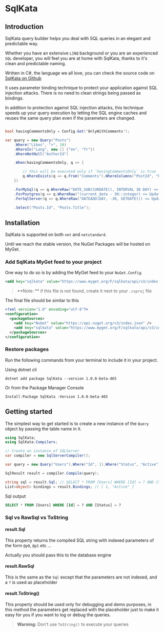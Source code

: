 # SqlKata

## Introduction

SqlKata query builder helps you deal with SQL queries in an elegant and predictable way.

Whether you have an extensive `LINQ` background or you are an experienced `SQL` developer, you will feel you are at home with SqlKata, thanks to it's clean and predictable naming.

Written in C#, the language we all love, you can check the source code on [SqlKata on Github](https://github.com/sqlkata/querybuilder)


It uses parameter binding technique to protect your application against SQL injection attacks. There is no need to clean strings being passed as bindings.

In addition to protection against SQL injection attacks, this technique speeds up your query execution by letting the SQL engine caches and reuses the same query plan even if the parameters are changed.

```cs

bool havingCommentsOnly = Config.Get('OnlyWithComments');

var query = new Query("Posts")
    .Where("Likes", ">", 10)
    .WhereIn("Lang", new [] {"en", "fr"})
    .WhereNotNull("AuthorId")

    .When(havingCommentsOnly, q => {

        // this will be executed only if `havingCommentsOnly` is true
        q.WhereExists(q => q.From("Comments").WhereColumns("PostId", "Posts.Id"))
    })

    .ForMySql(q => q.WhereRaw("DATE_SUB(CURDATE(), INTERVAL 30 DAY) <= UpdatedAt"))
    .ForPostgres(q => q.WhereRaw("(current_date - 30::integer) <= UpdatedAt"))
    .ForSqlServer(q => q.WhereRaw("DATEADD(DAY, -30, GETDATE()) <= UpdatedAt"))

    .Select("Posts.Id", "Posts.Title");
```


## Installation
SqlKata is supported on both `net` and `netstandard`.

Until we reach the stable version, the NuGet Packages will be hosted on MyGet.

### Add SqlKata MyGet feed to your project

One way to do so is by adding the MyGet feed to your `NuGet.Config`.

```xml
<add key="sqlkata" value="https://www.myget.org/F/sqlkata/api/v3/index.json" />
```

> **Note: ** if this file is not found, create it next to your `.csproj` file

The final file should be similar to this
```xml
<?xml version="1.0" encoding="utf-8"?>
<configuration>
  <packageSources>
    <add key="NuGet" value="https://api.nuget.org/v3/index.json" />
    <add key="sqlkata" value="https://www.myget.org/F/sqlkata/api/v3/index.json" />
  </packageSources>
</configuration>
```

### Restore packages

Run the following commands from your terminal to include it in your project.

Using dotnet cli
```
dotnet add package SqlKata --version 1.0.0-beta-465
```

Or from the Package Manager Console

```
Install-Package SqlKata -Version 1.0.0-beta-465
```

## Getting started

The simplest way to get started is to create a new instance of the `Query` object by passing the table name in it.

```cs
using SqlKata;
using SqlKata.Compilers;

// Create an instance of SQLServer
var compiler = new SqlServerCompiler();

var query = new Query("Users").Where("Id", 1).Where("Status", "Active");

SqlResult result = compiler.Compile(query);

string sql = result.Sql; // SELECT * FROM [Users] WHERE [Id] = ? AND [Status] = ?
List<object> bindings = result.Bindings; // [ 1, "Active" ]
```

Sql output
```sql
SELECT * FROM [Users] WHERE [Id] = ? AND [Status] = ?
```

### Sql vs RawSql vs ToString

#### result.Sql
This property returns the compiled SQL string with indexed parameters of the form `@p0`, `@p1` etc ...

Actually you should pass this to the database engine

#### result.RawSql
This is the same as the `Sql` except that the parameters are not indexed, and a `?` is used as placeholder

#### result.ToString()
This property should be used only for debugging and demo purposes, in this method the parameters get replaced with the placeholder just to make it easy for you if you want to log or debug the queries.

>**Warning:** Don't use `ToString()` to execute your queries


